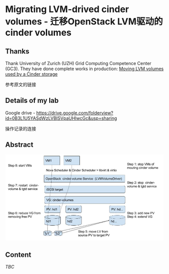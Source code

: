 # Migrating LVM-drived cinder volumes - 迁移OpenStack LVM驱动的cinder volumes

## Thanks

Thank University of Zurich (UZH) Grid Computing Competence Center (GC3). They have done complete works in production: [Moving LVM volumes used by a Cinder storage](https://www.gc3.uzh.ch/blog/Moving_lvm_volumes/)

参考原文的链接

## Details of my lab

Google drive - https://drive.google.com/folderview?id=0B3L1U5YASdWzLVBISVpaUHlwcGc&usp=sharing

操作记录的连接

## Abstract

![Migrating Concept](images/migrating-openstack-cinder-lvm-drived-volumes.jpg)

## Content

_TBC_